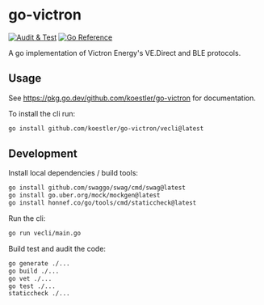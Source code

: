 # go-victron
[![Audit & Test](https://github.com/koestler/go-victron/actions/workflows/audit.yml/badge.svg)](https://github.com/koestler/go-victron/actions/workflows/audit.yml)
[![Go Reference](https://pkg.go.dev/badge/github.com/koestler/go-victron.svg)](https://pkg.go.dev/github.com/koestler/go-victron)

A go implementation of Victron Energy's VE.Direct and BLE protocols.

## Usage
See https://pkg.go.dev/github.com/koestler/go-victron for documentation.

To install the cli run:
```bash
go install github.com/koestler/go-victron/vecli@latest
```

## Development

Install local dependencies / build tools:
```bash
go install github.com/swaggo/swag/cmd/swag@latest
go install go.uber.org/mock/mockgen@latest
go install honnef.co/go/tools/cmd/staticcheck@latest
```

Run the cli:
```bash
go run vecli/main.go
```

Build test and audit the code:
```bash
go generate ./...
go build ./...
go vet ./...
go test ./...
staticcheck ./...
```